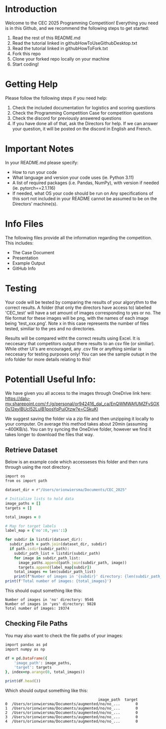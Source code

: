 # Introduction
Welcome to the CEC 2025 Programming Competition! Everything you need is in this Github, and we recommend the following steps to get started:

1. Read the rest of this README.md
2. Read the tutorial linked in githubHowToUseGithubDesktop.txt
3. Read the tutorial linked in githubHowToFork.txt
4. Fork this repo
5. Clone your forked repo locally on your machine
6. Start coding!

   
# Getting Help
Please follow the following steps if you need help:

1. Check the included documentation for logistics and scoring questions
2. Check the Programming Competition Case for competition questions
3. Check the discord for previously answered questions
4. If you have done all of that, ask the Directors for help. If we can answer your question, it will be posted on the discord in English and French.
   
# Important Notes
In your README.md please specify:

- How to run your code
- What language and version your code uses (ie. Python 3.11)
- A list of required packages (i.e. Pandas, NumPy), with version if needed (ie. pytorch==2.1.116)
- If needed, what OS your code should be run on Any specifications of this sort not included in your README cannot be assumed to be on the 
Directors’ machine(s).

# Info Files
The following files provide all the information regarding the competition. 
This includes:
- The Case Document
- Presentation
- Example Output
- GitHub Info

# Testing
Your code will be tested by comparing the results of your algorythm to the correct results. A folder (that only the directors have access to) labelled 'CEC_test' will have a set amount of images corresponding to yes or no. The file format for these images will be png, with the names of each image being 'test_xxx.png'. Note x in this case represents the number of files tested, similiar to the yes and no directories. 

Results will be compared witht the correct results using Excel. It is neccesary that competitors output there results to an csv file (or similiar). While other UI's are encouraged, any .csv file or anything simliar is neccesary for testing purposes only! You can see the sample outupt in the info folder for more details relating to this!

# Potentiall Useful Info:
We have given you all access to the images through OneDrive link here: 
https://dalu-my.sharepoint.com/:f:/g/personal/or942416_dal_ca/EnQWMWAfUMZFvSOX0s12eyIBUcl52LuIB1posYqPujOtzw?e=CSkuKl

We suggest saving the folder via a zip file and then unzipping it locally to your computer. On average this method takes about 20min (assuming ~400KB/s). You can try syncing the OneDrive folder, however we find it takes longer to download the files that way.

## Retrieve Dataset
Below is an example code which accesseses this folder and then runs through using the root directory.

```ruby
import os
from os import path

dataset_dir = r"/Users/orionwiersma/Documents/CEC_2025"

# Initialize lists to hold data
image_paths = []
targets = []

total_images = 0

# Map for target labels
label_map = {'no':0,'yes':1}

for subdir in listdir(dataset_dir):
  subdir_path = path.join(dataset_dir, subdir)
  if path.isdir(subdir_path):
    subdir_path_list = listdir(subdir_path)
    for image in subdir_path_list:
      image_paths.append(path.join(subdir_path, image))
      targets.append(label_map[subdir])
    total_images += len(subdir_path_list)
    print(f"Number of images in '{subdir}' directory: {len(subdir_path_list)}")
print(f'Total number of images: {total_images}')
```
This should ouput something like this:
```
Number of images in 'no' directory: 9546
Number of images in 'yes' directory: 9828
Total number of images: 19374
```
## Checking File Paths
You may also want to check the file paths of your images:
```ruby
import pandas as pd
import numpy as np

df = pd.DataFrame({
    'image_path': image_paths,
    'target': targets
}, index=np.arange(0, total_images))

print(df.head())
```
Which should output something like this:
```
                                          image_path  target
0  /Users/orionwiersma/Documents/augmented/no/no_...       0
1  /Users/orionwiersma/Documents/augmented/no/no_...       0
2  /Users/orionwiersma/Documents/augmented/no/no_...       0
3  /Users/orionwiersma/Documents/augmented/no/no_...       0
4  /Users/orionwiersma/Documents/augmented/no/no_...       0
```
